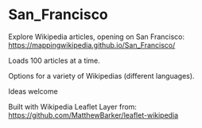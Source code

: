 # San_Francisco

Explore Wikipedia articles, opening on San Francisco: https://mappingwikipedia.github.io/San_Francisco/

Loads 100 articles at a time.

Options for a variety of Wikipedias (different languages).

Ideas welcome

Built with Wikipedia Leaflet Layer from: https://github.com/MatthewBarker/leaflet-wikipedia

